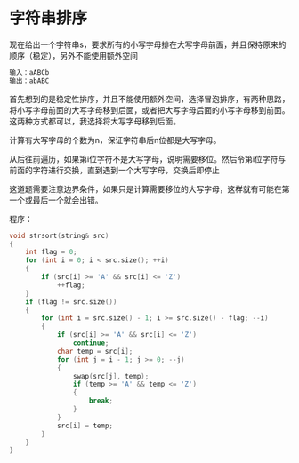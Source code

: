 # 字符串排序

现在给出一个字符串s，要求所有的小写字母排在大写字母前面，并且保持原来的顺序（稳定），另外不能使用额外空间

~~~c++
输入：aABCb
输出：abABC
~~~

首先想到的是稳定性排序，并且不能使用额外空间，选择冒泡排序，有两种思路，将小写字母前面的大写字母移到后面，或者把大写字母后面的小写字母移到前面。这两种方式都可以，我选择将大写字母移到后面。

计算有大写字母的个数为n，保证字符串后n位都是大写字母。

从后往前遍历，如果第i位字符不是大写字母，说明需要移位。然后令第i位字符与前面的字符进行交换，直到遇到一个大写字母，交换后即停止

这道题需要注意边界条件，如果只是计算需要移位的大写字母，这样就有可能在第一个或最后一个就会出错。

程序：

~~~c++
void strsort(string& src)
{
	int flag = 0;
	for (int i = 0; i < src.size(); ++i)
	{
		if (src[i] >= 'A' && src[i] <= 'Z')
			++flag;
	}
	if (flag != src.size())
	{
		for (int i = src.size() - 1; i >= src.size() - flag; --i)
		{
			if (src[i] >= 'A' && src[i] <= 'Z')
				continue;
			char temp = src[i];
			for (int j = i - 1; j >= 0; --j)
			{
				swap(src[j], temp);
				if (temp >= 'A' && temp <= 'Z')
				{
					break;
				}
			}
			src[i] = temp;
		}
	}
}
~~~

